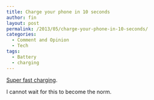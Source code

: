 ```yaml
---
title: Charge your phone in 10 seconds
author: fin
layout: post
permalink: /2013/05/charge-your-phone-in-10-seconds/
categories:
  - Comment and Opinion
  - Tech
tags:
  - Battery
  - charging
---
```

[Super fast charging][1].

I cannot wait for this to become the norm.

 [1]: http://www.bbc.co.uk/news/technology-22191650
